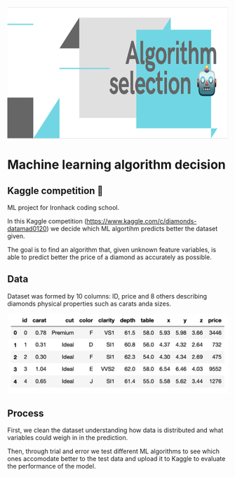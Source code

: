 <p align="center">
  <img width="1000" height="300" src="https://github.com/breogann/machine-learning-algorithm-choice/blob/master/Images/cover.png" alt="Algorithm selection">
</p>

# Machine learning algorithm decision
## Kaggle competition 🏅
 ML project for Ironhack coding school.

In this Kaggle competition  (https://www.kaggle.com/c/diamonds-datamad0120) we decide which ML algortihm predicts better the dataset given.

The goal is to find an algorithm that, given unknown feature variables, is able to predict better the price of a diamond as accurately as possible.

## Data ##

Dataset was formed by 10 columns: ID, price and 8 others describing diamonds physical properties such as carats anda sizes.

![Dataset preview](https://github.com/breogann/machine-learning-algorithm-choice/blob/master/Images/data_preview.png)


## Process ##

First, we clean the dataset understanding how data is distributed and what variables could weigh in in the prediction. 

Then, through trial and error we test different ML algorithms to see which ones accomodate better to the test data and upload it to Kaggle to evaluate the performance of the model. 